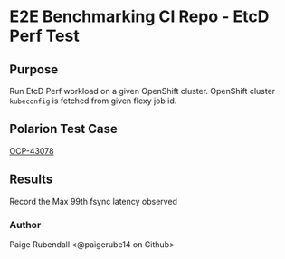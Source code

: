 # E2E Benchmarking CI Repo - EtcD Perf Test


## Purpose

Run EtcD Perf workload on a given OpenShift cluster. OpenShift cluster `kubeconfig` is fetched from given flexy job id.


## Polarion Test Case

[OCP-43078](https://polarion.engineering.redhat.com/polarion/#/project/OSE/workitem?id=OCP-43078)

## Results 
Record the Max 99th fsync latency observed

### Author
Paige Rubendall <@paigerube14 on Github>